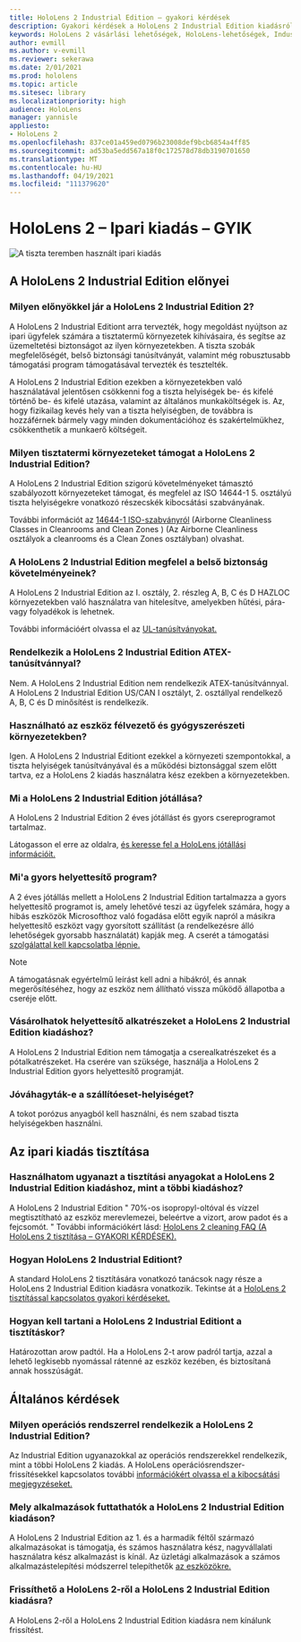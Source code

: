 ```yaml
---
title: HoloLens 2 Industrial Edition – gyakori kérdések
description: Gyakori kérdések a HoloLens 2 Industrial Edition kiadásról
keywords: HoloLens 2 vásárlási lehetőségek, HoloLens-lehetőségek, Industrial Edition
author: evmill
ms.author: v-evmill
ms.reviewer: sekerawa
ms.date: 2/01/2021
ms.prod: hololens
ms.topic: article
ms.sitesec: library
ms.localizationpriority: high
audience: HoloLens
manager: yannisle
appliesto:
- HoloLens 2
ms.openlocfilehash: 837ce01a459ed0796b23008def9bcb6854a4ff85
ms.sourcegitcommit: ad53ba5edd567a18f0c172578d78db3190701650
ms.translationtype: MT
ms.contentlocale: hu-HU
ms.lasthandoff: 04/19/2021
ms.locfileid: "111379620"
---
```

# <a name="hololens-2---industrial-edition-faq"></a>HoloLens 2 – Ipari kiadás – GYIK

![A tiszta teremben használt ipari kiadás](./images/industrial-sku-with-remote-assist.png)

## <a name="hololens-2-industrial-edition-benefits"></a>A HoloLens 2 Industrial Edition előnyei

### <a name="what-benefits-does-hololens-2-industrial-edition-2-include"></a>Milyen előnyökkel jár a HoloLens 2 Industrial Edition 2?

A HoloLens 2 Industrial Editiont arra tervezték, hogy megoldást nyújtson az ipari ügyfelek számára a tisztatermű környezetek kihívásaira, és segítse az üzemeltetési biztonságot az ilyen környezetekben. A tiszta szobák megfelelőségét, belső biztonsági tanúsítványát, valamint még robusztusabb támogatási program támogatásával tervezték és tesztelték.

A HoloLens 2 Industrial Edition ezekben a környezetekben való használatával jelentősen csökkenni fog a tiszta helyiségek be- és kifelé történő be- és kifelé utazása, valamint az általános munkaköltségek is. Az, hogy fizikailag kevés hely van a tiszta helyiségben, de továbbra is hozzáférnek bármely vagy minden dokumentációhoz és szakértelmükhez, csökkenthetik a munkaerő költségeit.

### <a name="what-clean-room-environments-does-hololens-2-industrial-edition-support"></a>Milyen tisztatermi környezeteket támogat a HoloLens 2 Industrial Edition?

A HoloLens 2 Industrial Edition szigorú követelményeket támasztó szabályozott környezeteket támogat, és megfelel az ISO 14644-1 5. osztályú tiszta helyiségekre vonatkozó részecskék kibocsátási szabványának.

További információt az [14644-1 ISO-szabványról](https://www.iso.org/standard/53394.html) (Airborne Cleanliness Classes in Cleanrooms and Clean Zones ) (Az Airborne Cleanliness osztályok a cleanrooms és a Clean Zones osztályban) olvashat.

### <a name="does-hololens-2-industrial-edition-meet-requirements-for-intrinsic-safety"></a>A HoloLens 2 Industrial Edition megfelel a belső biztonság követelményeinek?

A HoloLens 2 Industrial Edition az I. osztály, 2. részleg A, B, C és D HAZLOC környezetekben való használatra van hitelesítve, amelyekben hűtési, pára- vagy folyadékok is lehetnek.

További információért olvassa el az [UL-tanúsítványokat.](https://www.ul.com/services/ul-and-c-ul-hazardous-areas-certification-north-america?csrf-token=CIwNZNlR4XbisJF39I8yWnWX9wX4WFoz&amp;Search=UL+Class+I%2C+Dev+2+&amp;search-submit=Search)

### <a name="does-the-hololens-2-industrial-edition-hold-an-atex-certification"></a>Rendelkezik a HoloLens 2 Industrial Edition ATEX-tanúsítvánnyal?

Nem. A HoloLens 2 Industrial Edition nem rendelkezik ATEX-tanúsítvánnyal. A HoloLens 2 Industrial Edition US/CAN I osztályt, 2. osztállyal rendelkező A, B, C és D minősítést is rendelkezik.

### <a name="can-the-device-be-used-in-semiconductor-and-pharmaceutical-environments"></a>Használható az eszköz félvezető és gyógyszerészeti környezetekben?

Igen. A HoloLens 2 Industrial Editiont ezekkel a környezeti szempontokkal, a tiszta helyiségek tanúsítványával és a működési biztonsággal szem előtt tartva, ez a HoloLens 2 kiadás használatra kész ezekben a környezetekben.

### <a name="what-is-the-hololens-2-industrial-edition-warranty"></a>Mi a HoloLens 2 Industrial Edition jótállása?

A HoloLens 2 Industrial Edition 2 éves jótállást és gyors csereprogramot tartalmaz.

Látogasson el erre az oldalra, [és keresse fel a HoloLens jótállási információit.](https://support.microsoft.com/warranty)

### <a name="what39s-the-rapid-replacement-program"></a>Mi&#39;a gyors helyettesítő program?

A 2 éves jótállás mellett a HoloLens 2 Industrial Edition tartalmazza a gyors helyettesítő programot is, amely lehetővé teszi az ügyfelek számára, hogy a hibás eszközök Microsofthoz való fogadása előtt egyik napról a másikra helyettesítő eszközt vagy gyorsított szállítást (a rendelkezésre álló lehetőségek gyorsabb használatát) kapják meg. A cserét a támogatási [szolgálattal kell kapcsolatba lépnie.](https://aka.ms/hololenssupport)

> [!NOTE]
> A támogatásnak egyértelmű leírást kell adni a hibákról, és annak megerősítéséhez, hogy az eszköz nem állítható vissza működő állapotba a cseréje előtt.

### <a name="can-i-purchase-replacement-parts-for-hololens-2-industrial-edition"></a>Vásárolhatok helyettesítő alkatrészeket a HoloLens 2 Industrial Edition kiadáshoz?

A HoloLens 2 Industrial Edition nem támogatja a cserealkatrészeket és a pótalkatrészeket. Ha cserére van szüksége, használja a HoloLens 2 Industrial Edition gyors helyettesítő programját.

### <a name="is-the-carrying-case-clean-room-approved"></a>Jóváhagyták-e a szállítóeset-helyiséget?

A tokot porózus anyagból kell használni, és nem szabad tiszta helyiségekben használni.

## <a name="cleaning-the-industrial-edition"></a>Az ipari kiadás tisztítása

### <a name="can-i-use-the-same-cleaning-materials-for-hololens-2-industrial-edition-as-the-other-editions"></a>Használhatom ugyanazt a tisztítási anyagokat a HoloLens 2 Industrial Edition kiadáshoz, mint a többi kiadáshoz?

A HoloLens 2 Industrial Edition &quot; 70%-os isopropyl-oltóval és vízzel megtisztítható az eszköz merevlemezei, beleértve a vizort, arow padot és a fejcsomót. &quot; További információkért lásd: [HoloLens 2 cleaning FAQ (A HoloLens 2 tisztítása – GYAKORI KÉRDÉSEK).](https://docs.microsoft.com/hololens/hololens2-maintenance)

### <a name="how-do-i-clean-hololens-2-industrial-edition"></a>Hogyan HoloLens 2 Industrial Editiont?

A standard HoloLens 2 tisztítására vonatkozó tanácsok nagy része a HoloLens 2 Industrial Edition kiadásra vonatkozik. Tekintse át a [HoloLens 2 tisztítással kapcsolatos gyakori kérdéseket.](https://docs.microsoft.com/hololens/hololens2-maintenance)

### <a name="how-should-i-hold-hololens-2-industrial-edition-when-cleaning-it"></a>Hogyan kell tartani a HoloLens 2 Industrial Editiont a tisztításkor?

Határozottan arow padtól. Ha a HoloLens 2-t arow padról tartja, azzal a lehető legkisebb nyomással rátenné az eszköz kezében, és biztosítaná annak hosszúságát.

## <a name="general-questions"></a>Általános kérdések

### <a name="what-operating-system-does-the-hololens-2-industrial-edition-have"></a>Milyen operációs rendszerrel rendelkezik a HoloLens 2 Industrial Edition?

Az Industrial Edition ugyanazokkal az operációs rendszerekkel rendelkezik, mint a többi HoloLens 2 kiadás. A HoloLens operációsrendszer-frissítésekkel kapcsolatos további [információkért olvassa el a kibocsátási megjegyzéseket.](hololens-release-notes.md)

### <a name="what-apps-can-run-on-the-hololens-2-industrial-edition"></a>Mely alkalmazások futtathatók a HoloLens 2 Industrial Edition kiadáson?

A HoloLens 2 Industrial Edition az 1. és a harmadik féltől származó alkalmazásokat is támogatja, és számos használatra kész, nagyvállalati használatra kész alkalmazást is kínál. Az üzletági alkalmazások a számos alkalmazástelepítési módszerrel telepíthetők [az eszközökre.](https://docs.microsoft.com/hololens/app-deploy-overview)

### <a name="can-i-upgrade-from-hololens-2-to-hololens-2-industrial-edition"></a>Frissíthető a HoloLens 2-ről a HoloLens 2 Industrial Edition kiadásra?

A HoloLens 2-ről a HoloLens 2 Industrial Edition kiadásra nem kínálunk frissítést.
